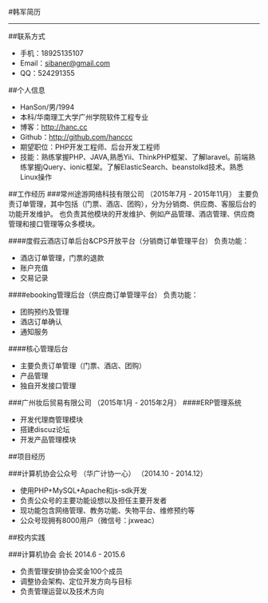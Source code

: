 #韩军简历

---

##联系方式
* 手机：18925135107
* Email：sibaner@gmail.com
* QQ：524291355

##个人信息
* HanSon/男/1994
* 本科/华南理工大学广州学院软件工程专业
* 博客：http://hanc.cc
* Github：http://github.com/hanccc
* 期望职位：PHP开发工程师、后台开发工程师
* 技能：熟练掌握PHP、JAVA,熟悉Yii、ThinkPHP框架、了解laravel。前端熟练掌握jQuery、ionic框架。了解ElasticSearch、beanstolkd技术。熟悉Linux操作

##工作经历
###常州途游网络科技有限公司 （2015年7月 - 2015年11月）
主要负责订单管理，其中包括（门票、酒店、团购），分为分销商、供应商、客服后台的功能开发维护。
也负责其他模块的开发维护、例如产品管理、酒店管理、供应商管理和接口管理等众多模块。

####度假云酒店订单后台&CPS开放平台（分销商订单管理平台）
负责功能：
* 酒店订单管理，门票的退款
* 账户充值
* 交易记录

####ebooking管理后台（供应商订单管理平台）
负责功能：
* 团购预约及管理
* 酒店订单确认
* 通知服务

####核心管理后台
* 主要负责订单管理（门票、酒店、团购）
* 产品管理
* 独自开发接口管理

###广州妆后贸易有限公司 （2015年1月 - 2015年2月）
####ERP管理系统
* 开发代理商管理模块
* 搭建discuz论坛
* 开发产品管理模块 

##项目经历

###计算机协会公众号 （华广计协一心） （2014.10 - 2014.12）
* 使用PHP+MySQL+Apache和js-sdk开发
* 负责公众号的主要功能设想以及担任主要开发者
* 现功能包含网络管理、教务功能、失物平台、维修预约等
* 公众号现拥有8000用户（微信号：jxweac）

##校内实践

###计算机协会 会长 2014.6 - 2015.6
* 负责管理安排协会奖金100个成员
* 调整协会架构、定位开发方向与目标
* 负责管理运营以及技术方向
